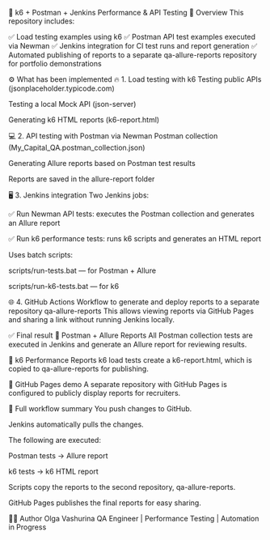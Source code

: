 🚀 k6 + Postman + Jenkins Performance & API Testing
📌 Overview
This repository includes:

✅ Load testing examples using k6
✅ Postman API test examples executed via Newman
✅ Jenkins integration for CI test runs and report generation
✅ Automated publishing of reports to a separate qa-allure-reports repository for portfolio demonstrations

⚙️ What has been implemented
🔥 1. Load testing with k6
Testing public APIs (jsonplaceholder.typicode.com)

Testing a local Mock API (json-server)

Generating k6 HTML reports (k6-report.html)

💻 2. API testing with Postman via Newman
Postman collection (My_Capital_QA.postman_collection.json)

Generating Allure reports based on Postman test results

Reports are saved in the allure-report folder

🖥️ 3. Jenkins integration
Two Jenkins jobs:

✅ Run Newman API tests: executes the Postman collection and generates an Allure report

✅ Run k6 performance tests: runs k6 scripts and generates an HTML report

Uses batch scripts:

scripts/run-tests.bat — for Postman + Allure

scripts/run-k6-tests.bat — for k6

🌐 4. GitHub Actions
Workflow to generate and deploy reports to a separate repository qa-allure-reports
This allows viewing reports via GitHub Pages and sharing a link without running Jenkins locally.

✅ Final result
🔗 Postman + Allure Reports
All Postman collection tests are executed in Jenkins and generate an Allure report for reviewing results.

🔗 k6 Performance Reports
k6 load tests create a k6-report.html, which is copied to qa-allure-reports for publishing.

🔗 GitHub Pages demo
A separate repository with GitHub Pages is configured to publicly display reports for recruiters.

🔗 Full workflow summary
You push changes to GitHub.

Jenkins automatically pulls the changes.

The following are executed:

Postman tests → Allure report

k6 tests → k6 HTML report

Scripts copy the reports to the second repository, qa-allure-reports.

GitHub Pages publishes the final reports for easy sharing.

🙋‍♀️ Author
Olga Vashurina
QA Engineer | Performance Testing | Automation in Progress